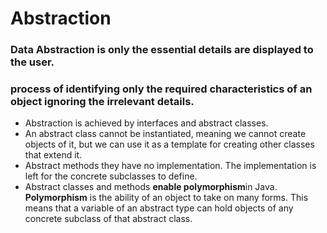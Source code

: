# Abstraction
### Data Abstraction is only the essential details are displayed to the user.
### process of identifying only the required characteristics of an object ignoring the irrelevant details.

- Abstraction is achieved by interfaces and abstract classes.
- An abstract class cannot be instantiated, meaning we cannot create objects of it, but we can use it as a template for creating other classes that extend it.
- Abstract methods they have no implementation. The implementation is left for the concrete subclasses to define.
- Abstract classes and methods **enable polymorphism**in Java. **Polymorphism** is the ability of an object to take on many forms. This means that a variable of an abstract type can hold objects of any concrete subclass of that abstract class. 



